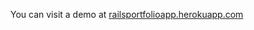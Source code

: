 You can visit a demo at <a href ="http://railsportfolioapp.herokuapp.com/">railsportfolioapp.herokuapp.com</a>
